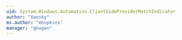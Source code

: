 ```yaml
---
uid: System.Windows.Automation.ClientSideProviderMatchIndicator
author: "Xansky"
ms.author: "mhopkins"
manager: "ghogen"
---
```


